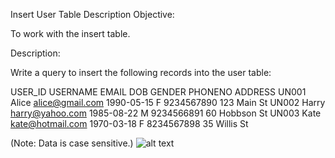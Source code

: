 Insert User Table
Description
Objective:

To work with the insert table.

Description:

Write a query to insert the following records into the user table:

USER_ID	USERNAME	EMAIL	           DOB	    GENDER	PHONENO	      ADDRESS
UN001	Alice	alice@gmail.com 	1990-05-15	  F	  9234567890	123 Main St
UN002	Harry	harry@yahoo.com	    1985-08-22	  M	  9234566891	60 Hobbson St
UN003	Kate	kate@hotmail.com	1970-03-18	  F	  8234567898	35 Willis St


(Note: Data is case sensitive.)
![alt text](image.png)